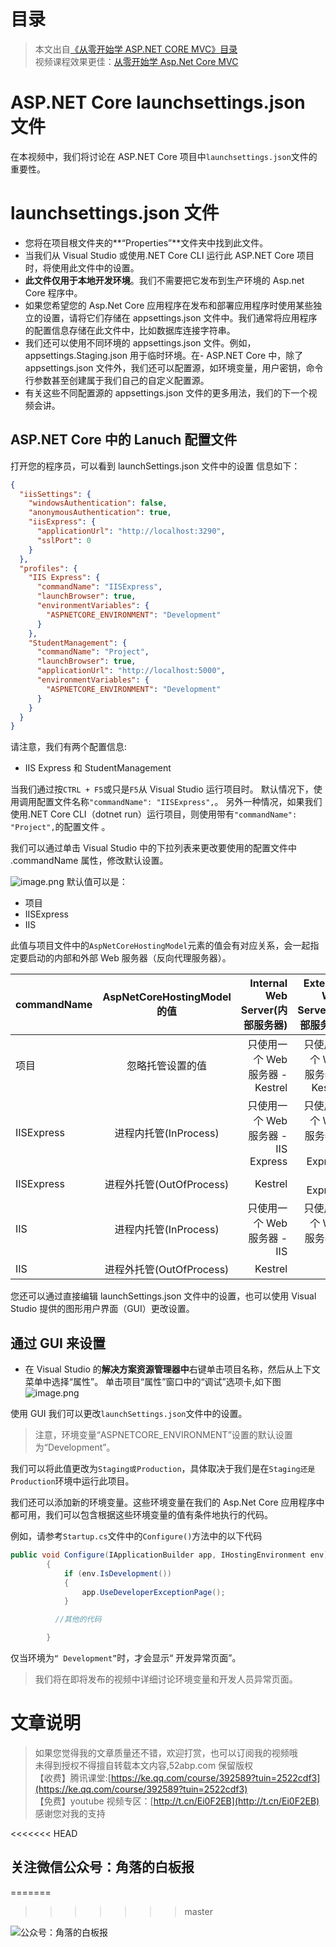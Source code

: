 # 目录
> 本文出自[《从零开始学 ASP.NET CORE MVC》目录](https://www.52abp.com/wiki/mvc/0.1.4/1.Intro) </br>
> 视频课程效果更佳：[从零开始学 Asp.Net Core MVC](https://study.163.com/course/courseMain.htm?courseId=1209215803&share=2&shareId=400000000309007) </br>

# ASP.NET Core launchsettings.json 文件

在本视频中，我们将讨论在 ASP.NET Core 项目中`launchsettings.json`文件的重要性。

# launchsettings.json 文件

- 您将在项目根文件夹的**“Properties”**文件夹中找到此文件。
- 当我们从 Visual Studio 或使用.NET Core CLI 运行此 ASP.NET Core 项目时，将使用此文件中的设置。
- **此文件仅用于本地开发环境**。我们不需要把它发布到生产环境的 Asp.net Core 程序中。
- 如果您希望您的 Asp.Net Core 应用程序在发布和部署应用程序时使用某些独立的设置，请将它们存储在
  appsettings.json 文件中。我们通常将应用程序的配置信息存储在此文件中，比如数据库连接字符串。
- 我们还可以使用不同环境的 appsettings.json 文件。例如，appsettings.Staging.json 用于临时环境。在- ASP.NET Core 中，除了 appsettings.json 文件外，我们还可以配置源，如环境变量，用户密钥，命令行参数甚至创建属于我们自己的自定义配置源。
- 有关这些不同配置源的 appsettings.json 文件的更多用法，我们的下一个视频会讲。

## ASP.NET Core 中的 Lanuch 配置文件

打开您的程序员，可以看到 launchSettings.json 文件中的设置 信息如下：

```json
{
  "iisSettings": {
    "windowsAuthentication": false,
    "anonymousAuthentication": true,
    "iisExpress": {
      "applicationUrl": "http://localhost:3290",
      "sslPort": 0
    }
  },
  "profiles": {
    "IIS Express": {
      "commandName": "IISExpress",
      "launchBrowser": true,
      "environmentVariables": {
        "ASPNETCORE_ENVIRONMENT": "Development"
      }
    },
    "StudentManagement": {
      "commandName": "Project",
      "launchBrowser": true,
      "applicationUrl": "http://localhost:5000",
      "environmentVariables": {
        "ASPNETCORE_ENVIRONMENT": "Development"
      }
    }
  }
}
```

请注意，我们有两个配置信息:

- IIS Express 和 StudentManagement

当我们通过按`CTRL + F5`或只是`F5`从 Visual Studio 运行项目时。
默认情况下，使用调用配置文件名称`"commandName": "IISExpress",`。
另外一种情况，如果我们使用.NET Core CLI（dotnet run）运行项目，则使用带有`"commandName": "Project",`的配置文件 。

我们可以通过单击 Visual Studio 中的下拉列表来更改要使用的配置文件中 .commandName 属性，修改默认设置。

![image.png](https://upload-images.jianshu.io/upload_images/1979022-868206685c55c9ae.png)
默认值可以是：

- 项目
- IISExpress
- IIS

此值与项目文件中的`AspNetCoreHostingModel`元素的值会有对应关系，会一起指定要启动的内部和外部 Web 服务器（反向代理服务器）。

| commandName | AspNetCoreHostingModel 的值 |     Internal Web Server(内部服务器) |     External Web Server(外部服务器) |
| ----------- | :-------------------------: | ----------------------------------: | ----------------------------------: |
| 项目        |      忽略托管设置的值       |     只使用一个 Web 服务器 - Kestrel |     只使用一个 Web 服务器 - Kestrel |
| IISExpress  |    进程内托管(InProcess)    | 只使用一个 Web 服务器 - IIS Express | 只使用一个 Web 服务器 - IIS Express |
| IISExpress  |  进程外托管(OutOfProcess)   |                             Kestrel |                         IIS Express |
| IIS         |    进程内托管(InProcess)    |         只使用一个 Web 服务器 - IIS |         只使用一个 Web 服务器 - IIS |
| IIS         |  进程外托管(OutOfProcess)   |                             Kestrel |                                 IIS |

您还可以通过直接编辑 launchSettings.json 文件中的设置，也可以使用 Visual Studio 提供的图形用户界面（GUI）更改设置。

## 通过 GUI 来设置

- 在 Visual Studio 的**解决方案资源管理器中**右键单击项目名称，然后从上下文菜单中选择“属性”。
  单击项目“属性”窗口中的“调试”选项卡,如下图
  ![image.png](https://upload-images.jianshu.io/upload_images/1979022-10c7dcd9e8b3ec4e.png)

使用 GUI 我们可以更改`launchSettings.json`文件中的设置。

> 注意，环境变量“ASPNETCORE_ENVIRONMENT”设置的默认设置为“Development”。

我们可以将此值更改为`Staging或Production`，具体取决于我们是在`Staging还是Production`环境中运行此项目。

我们还可以添加新的环境变量。这些环境变量在我们的 Asp.Net Core 应用程序中都可用，我们可以包含根据这些环境变量的值有条件地执行的代码。

例如，请参考`Startup.cs`文件中的`Configure()`方法中的以下代码

```csharp
public void Configure(IApplicationBuilder app, IHostingEnvironment env)
        {
            if (env.IsDevelopment())
            {
                app.UseDeveloperExceptionPage();
            }

          //其他的代码

        }
```

仅当环境为`“ Development”`时，才会显示“ 开发异常页面”。

> 我们将在即将发布的视频中详细讨论环境变量和开发人员异常页面。

# 文章说明

> 如果您觉得我的文章质量还不错，欢迎打赏，也可以订阅我的视频哦 </br>
> 未得到授权不得擅自转载本文内容,52abp.com 保留版权 </br>
> 【收费】腾讯课堂:[https://ke.qq.com/course/392589?tuin=2522cdf3](https://ke.qq.com/course/392589?tuin=2522cdf3) </br>
> 【免费】youtube 视频专区：[http://t.cn/Ei0F2EB](http://t.cn/Ei0F2EB) </br>
> 感谢您对我的支持

<<<<<<< HEAD

## 关注微信公众号：角落的白板报

=======

> > > > > > > master

![公众号：角落的白板报](https://upload-images.jianshu.io/upload_images/1979022-f19c505c18160c16.png)
